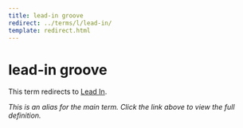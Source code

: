 ```yaml
---
title: lead-in groove
redirect: ../terms/l/lead-in/
template: redirect.html
---
```


# lead-in groove

This term redirects to [Lead In](../terms/l/lead-in/).

*This is an alias for the main term. Click the link above to view the full definition.*
